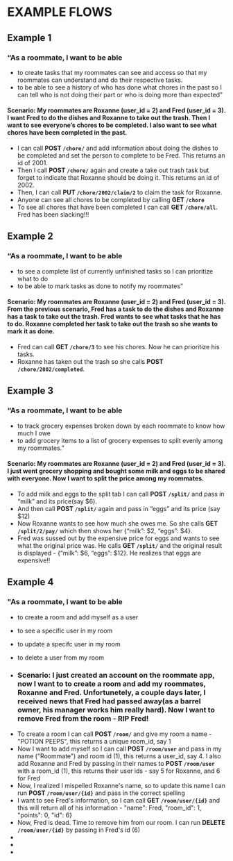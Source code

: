 # EXAMPLE FLOWS

## Example 1

### “As a roommate, I want to be able 
- to create tasks that my roommates can see and access so that my roommates can understand and do their respective tasks.
- to be able to see a history of who has done what chores in the past so I can tell who is not doing their part or who is doing more than expected”

#### Scenario: My roommates are Roxanne (user_id = 2) and Fred (user_id = 3). I want Fred to do the dishes and Roxanne to take out the trash. Then I want to see everyone’s chores to be completed. I also want to see what chores have been completed in the past.

+ I can call **POST `/chore/`** and add information about doing the dishes to be completed and set the person to complete to be Fred. This returns an id of 2001.
+ Then I call **POST `/chore/`** again and create a take out trash task but forget to indicate that Roxanne should be doing it. This returns an id of 2002.
+ Then, I can call **PUT `/chore/2002/claim/2`** to claim the task for Roxanne.
+ Anyone can see all chores to be completed by calling **GET `/chore`**
+ To see all chores that have been completed I can call **GET `/chore/all`**. Fred has been slacking!!!


## Example 2
### “As a roommate, I want to be able 
- to see a complete list of currently unfinished tasks so I can prioritize what to do
- to be able to mark tasks as done to notify my roommates”

#### Scenario: My roommates are Roxanne (user_id = 2) and Fred (user_id = 3). From the previous scenario, Fred has a task to do the dishes and Roxanne has a task to take out the trash. Fred wants to see what tasks that he has to do. Roxanne completed her task to take out the trash so she wants to mark it as done.  

+ Fred can call **GET `/chore/3`**  to see his chores. Now he can prioritize his tasks. 
+ Roxanne has taken out the trash so she calls **POST `/chore/2002/completed`**. 

## Example 3
### “As a roommate, I want to be able
- to track grocery expenses broken down by each roommate to know how much I owe
- to add grocery items to a list of grocery expenses to split evenly among my roommates.” 

#### Scenario: My roommates are Roxanne (user_id = 2) and Fred (user_id = 3). I just went grocery shopping and bought some milk and eggs to be shared with everyone. Now I want to split the price among my roommates. 

+ To add milk and eggs to the split tab I can call **POST `/split/`** and pass in “milk” and its price(say $6).
+ And then call **POST `/split/`** again and pass in “eggs” and its price (say $12)
+ Now Roxanne wants to see how much she owes me. So she calls **GET `/split/2/pay/`** which then shows her {“milk”: $2, “eggs”: $4}.
+ Fred was sussed out by the expensive price for eggs and wants to see what the original price was. He calls **GET `/split/`** and the original result is displayed - {“milk”: $6, “eggs”: $12}. He realizes that eggs are expensive!!

## Example 4
### "As a roommate, I want to be able
- to create a room and add myself as a user
- to see a specific user in my room
- to update a specifc user in my room
- to delete a user from my room 

- ### Scenario: I just created an account on the roommate app, now I want to to create a room and add my roommates, Roxanne and Fred. Unfortunetely, a couple days later, I received news that Fred had passed away(as a barrel owner, his manager works him really hard). Now I want to remove Fred from the room - RIP Fred! 


+ To create a room I can call **POST `/room/`** and give my room a name - "POTION PEEPS", this returns a unique room_id, say 1
+ Now I want to add myself so I can call **POST `/room/user`** and pass in my name ("Roommate") and room id (1), this returns a user_id, say 4. I also add Roxanne and Fred by passing in their names to **POST `/room/user`** with a room_id (1), this returns their user ids - say 5 for Roxanne, and 6 for Fred
+ Now, I realized I mispelled Roxanne's name, so to update this name I can run **POST `/room/user/{id}`** and pass in the correct spelling
+ I want to see Fred's information, so I can call **GET `/room/user/{id}`** and this will return all of his information - "name": Fred, "room_id": 1, "points": 0, "id": 6}
+ Now, Fred is dead. Time to remove him from our room. I can run **DELETE `/room/user/{id}`** by passing in Fred's id (6)
+ 
+  
+ 


